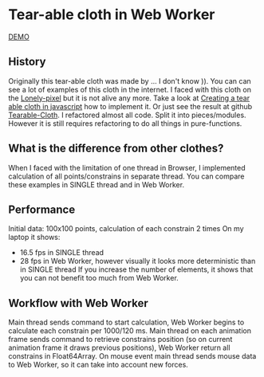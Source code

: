 # Tear-able cloth in Web Worker

[DEMO](http://volodalexey.github.io/cloth-web-worker)

## History

Originally this tear-able cloth was made by ... I don't know )).
You can can see a lot of examples of this cloth in the internet.
I faced with this cloth on the [Lonely-pixel](http://lonely-pixel.com) but it is not alive any more.
Take a look at [Creating a tear able cloth in javascript](http://blog.michaelpolycarpou.com/blog/2014/08/21/creating-a-tearable-cloth-in-javascript/) how to implement it.
Or just see the result at github [Tearable-Cloth](https://github.com/Dissimulate/Tearable-Cloth).
I refactored almost all code. Split it into pieces/modules.
However it is still requires refactoring to do all things in pure-functions.

## What is the difference from other clothes?

When I faced with the limitation of one thread in Browser, I implemented calculation of all points/constrains in separate thread.
You can compare these examples in SINGLE thread and in Web Worker.

## Performance

Initial data: 100x100 points, calculation of each constrain 2 times
On my laptop it shows:
 - 16.5 fps in SINGLE thread
 - 28 fps in Web Worker, however visually it looks more deterministic than in SINGLE thread
If you increase the number of elements, it shows that you can not benefit too much from Web Worker.

## Workflow with Web Worker

Main thread sends command to start calculation, Web Worker begins to calculate each constrain per 1000/120 ms.
Main thread on each animation frame sends command to retrieve constrains position (so on current animation frame it draws previous positions), Web Worker return all constrains in Float64Array.
On mouse event main thread sends mouse data to Web Worker, so it can take into account new forces.
